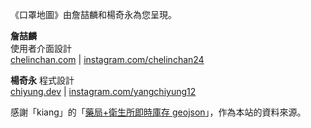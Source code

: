 《口罩地圖》由詹喆麟和楊奇永為您呈現。

**詹喆麟**  
使用者介面設計  
[chelinchan.com](chelinchan.com) | [instagram.com/chelinchan24](Instagram)

**楊奇永**
程式設計  
[chiyung.dev](chiyung.dev) | [instagram.com/yangchiyung12](Instagram)  

感謝「kiang」的「[藥局+衛生所即時庫存 geojson](https://raw.githubusercontent.com/kiang/pharmacies/master/json/points.json)」，作為本站的資料來源。
